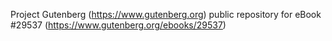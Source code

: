Project Gutenberg (https://www.gutenberg.org) public repository for eBook #29537 (https://www.gutenberg.org/ebooks/29537)

